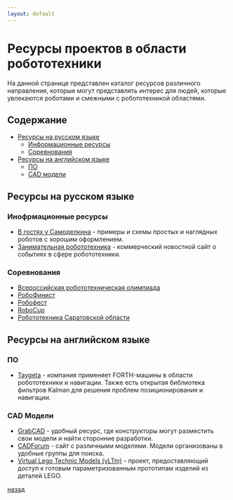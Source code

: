 ```yaml
---
layout: default
---
```



# [](#header-1) Ресурсы проектов в области робототехники

На данной странице представлен каталог ресурсов различного направления,
которые могут представлять интерес для людей, которые увлекаются
роботами и смежными с робототехникой областями.


## Содержание

* [Ресурсы на русском языке](#header-2)
  * [Информационные ресурсы](#header-6)
  * [Соревнования](#header-7)
* [Ресурсы на английском языке](#header-3)
  * [ПО](#header-4)
  * [CAD модели](#header-5)


## [](#header-2) Ресурсы на русском языке


### [](#header-6) Инофрмационные ресурсы

* [В гостях у Самоделкина](https://usamodelkina.ru/roboty/) - примеры
и схемы простых и наглядных роботов с хорошим оформлением.
* [Занимательная робототехника](http://edurobots.ru/) - коммерческий
новостной сайт о событиях в сфере робототехники.


### [](header-7) Соревнования

* [Всероссийская робототехническая олимпиада](http://robolymp.ru)
* [РобоФинист](https://robofinist.ru)
* [Робофест](http://www.russianrobofest.ru)
* [RoboCup](http://robocuprussiaopen.ru)
* [Робототехника Саратовской области](https://robosar.soiro.ru)


## [](#header-3) Ресурсы на английском языке


### [](#header-4) ПО

* [Taygeta](http://taygeta.com/) - компания применяет FORTH-машины
в области робототехники и навигации. Также есть открытая библиотека
фильтров Kalman для решения проблем позиционирования и навигации.


### [](#header-5) CAD Модели

* [GrabCAD](https://grabcad.com/) - удобный ресурс, где конструкторы
могут разместить свои модели и найти сторонние разработки.
* [CADForum](http://www.cadforum.cz) - сайт с различными моделями.
Модели организованы в удобные группы для поиска.
* [Virtual Lego Technic Models (vLTm)](http://virtualtechmodels.com/) -
проект, предоставляющий доступ к готовым параметризованным прототипам
изделий из деталей LEGO.


[назад](index)

